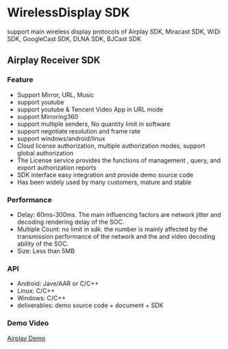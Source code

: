 # WirelessDisplay SDK

support main wireless display protocols of Airplay SDK, Miracast SDK, WiDi SDK, GoogleCast SDK, DLNA SDK, BJCast SDK

## Airplay Receiver SDK

### Feature

* Support Mirror, URL, Music
* support youtube
* support youtube & Tencent Video App in URL mode
* support Mirroring360
* support multiple senders, No quantity limit in software
* support negotiate resolution and frame rate
* support windows/android/linux
* Cloud license authorization, multiple authorization modes, support global authorization
* The License service provides the functions of management , query, and export authorization reports
* SDK interface easy integration and provide demo source code
* Has been widely used by many customers, mature and stable

### Performance

* Delay: 60ms-300ms. The main influencing factors are network jitter and decoding rendering delay of the SOC.
* Multiple Count: no limit in sdk. the number  is mainly affected by the transmission performance of the network and the and video decoding ability of the SOC.
* Size: Less than 5MB

### API

* Android: Jave/AAR or C/C++
* Linux: C/C++
* Windows: C/C++
* deliverables: demo source code + document + SDK

### Demo Video

[Airplay Demo](https://youtu.be/BFXxS-F0uYQ)
